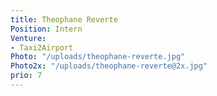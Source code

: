 ```yaml
---
title: Theophane Reverte
Position: Intern
Venture:
- Taxi2Airport
Photo: "/uploads/theophane-reverte.jpg"
Photo2x: "/uploads/theophane-reverte@2x.jpg"
prio: 7
---
```

